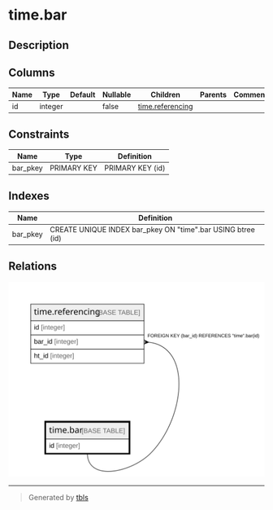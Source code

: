 # time.bar

## Description

## Columns

| Name | Type | Default | Nullable | Children | Parents | Comment |
| ---- | ---- | ------- | -------- | -------- | ------- | ------- |
| id | integer |  | false | [time.referencing](time.referencing.md) |  |  |

## Constraints

| Name | Type | Definition |
| ---- | ---- | ---------- |
| bar_pkey | PRIMARY KEY | PRIMARY KEY (id) |

## Indexes

| Name | Definition |
| ---- | ---------- |
| bar_pkey | CREATE UNIQUE INDEX bar_pkey ON "time".bar USING btree (id) |

## Relations

![er](time.bar.svg)

---

> Generated by [tbls](https://github.com/k1LoW/tbls)
